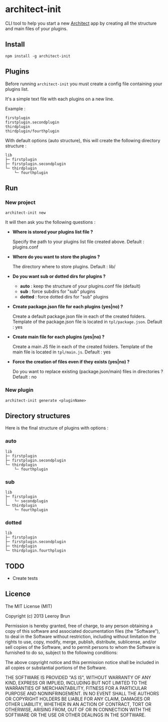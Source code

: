 architect-init
===============

CLI tool to help you start a new [Architect](https://github.com/c9/architect) app by creating all the structure and main files of your plugins.

## Install

```shell
npm install -g architect-init
```

## Plugins

Before running `architect-init` you must create a config file containing your plugins list.

It's a simple text file with each plugins on a new line.

Example :

```plain
firstplugin
firstplugin.secondplugin
thirdplugin
thirdplugin/fourthplugin
```

With default options (auto structure), this will create the following directory structure :

```plain
lib
├─ firstplugin
├─ firstplugin.secondplugin
└─ thirdplugin
    └─ fourthplugin
```

## Run

### New project

```shell
architect-init new
```

It will then ask you the following questions :

- **Where is stored your plugins list file ?**

  Specify the path to your plugins list file created above. Default : plugins.conf

- **Where do you want to store the plugins ?**

  The directory where to store plugins.  Default : lib/

- **Do you want sub or dotted dirs for plugins ?**
  - **auto** : keep the structure of your plugins.conf file (default)
  - **sub** : force subdirs for "sub" plugins
  - **dotted** : force dotted dirs for "sub" plugins

- **Create package.json file for each plugins (yes|no) ?**

  Create a default package.json file in each of the created folders. Template of the package.json file is located in `tpl/package.json`. Default : yes

- **Create main file for each plugins (yes|no) ?**

  Create a main JS file in each of the created folders. Template of the main file is located in `tpl/main.js`. Default : yes

- **Force the creation of files even if they exists (yes|no) ?**

  Do you want to replace existing (package.json/main) files in directories ? Default : no

### New plugin

```shell
architect-init generate <pluginName>
```

## Directory structures

Here is the final structure of plugins with options :

### auto
```plain
lib
├─ firstplugin
├─ firstplugin.secondplugin
└─ thirdplugin
    └─ fourthplugin
```

### sub
```plain
lib
├─ firstplugin
│   └─ secondplugin
└─ thirdplugin
    └─ fourthplugin
```

### dotted
```plain
lib
├─ firstplugin
├─ firstplugin.secondplugin
├─ thirdplugin
└─ thirdplugin.fourthplugin
```

## TODO

- Create tests

## Licence

The MIT License (MIT)

Copyright (c) 2013 Leeroy Brun

Permission is hereby granted, free of charge, to any person obtaining a copy of
this software and associated documentation files (the "Software"), to deal in
the Software without restriction, including without limitation the rights to
use, copy, modify, merge, publish, distribute, sublicense, and/or sell copies of
the Software, and to permit persons to whom the Software is furnished to do so,
subject to the following conditions:

The above copyright notice and this permission notice shall be included in all
copies or substantial portions of the Software.

THE SOFTWARE IS PROVIDED "AS IS", WITHOUT WARRANTY OF ANY KIND, EXPRESS OR
IMPLIED, INCLUDING BUT NOT LIMITED TO THE WARRANTIES OF MERCHANTABILITY, FITNESS
FOR A PARTICULAR PURPOSE AND NONINFRINGEMENT. IN NO EVENT SHALL THE AUTHORS OR
COPYRIGHT HOLDERS BE LIABLE FOR ANY CLAIM, DAMAGES OR OTHER LIABILITY, WHETHER
IN AN ACTION OF CONTRACT, TORT OR OTHERWISE, ARISING FROM, OUT OF OR IN
CONNECTION WITH THE SOFTWARE OR THE USE OR OTHER DEALINGS IN THE SOFTWARE.
